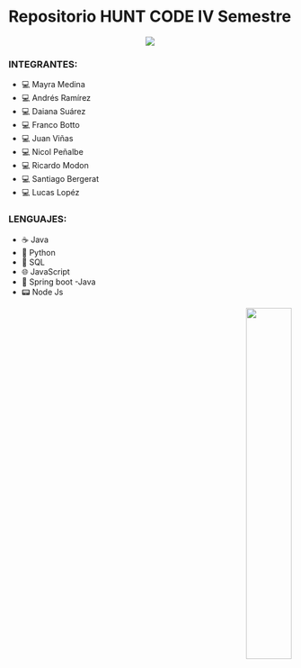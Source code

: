 




# Repositorio HUNT CODE IV Semestre

<div align="center">

 <img src= " https://www.google.com/url?sa=i&url=https%3A%2F%2Fwww.troublefreepool.com%2Fmedia%2F73em-gif.176488%2F&psig=AOvVaw1qXMBgRyofnE48Z0S6rg44&ust=1693924629270000&source=images&cd=vfe&opi=89978449&ved=0CBAQjRxqFwoTCMCnw5CXkYEDFQAAAAAdAAAAABAI "/>
</div>




### INTEGRANTES:

- :computer: Mayra Medina 
- :computer: Andrés Ramírez
- :computer: Daiana Suárez 
- :computer: Franco Botto
- :computer: Juan Viñas
- :computer: Nicol Peñalbe 
- :computer: Ricardo Modon
- :computer: Santiago Bergerat
- :computer: Lucas Lopéz

### LENGUAJES:

- :coffee:  Java
- :snake: Python
- :floppy_disk: SQL
- :globe_with_meridians:  JavaScript
- :leaves: Spring boot -Java
- :pager: Node Js



<div align="right">
  
 
<img src=" https://i.makeagif.com/media/7-13-2016/zxqCEM.gif" align="right" style="width: 40%" />
</div>



